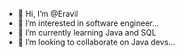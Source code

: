 - 👋 Hi, I’m @Eravil
- 👀 I’m interested in software engineer...
- 🌱 I’m currently learning Java and SQL
- 💞️ I’m looking to collaborate on Java devs...

<!---
Eravil/Eravil is a ✨ special ✨ repository because its `README.md` (this file) appears on your GitHub profile.
You can click the Preview link to take a look at your changes.
--->
